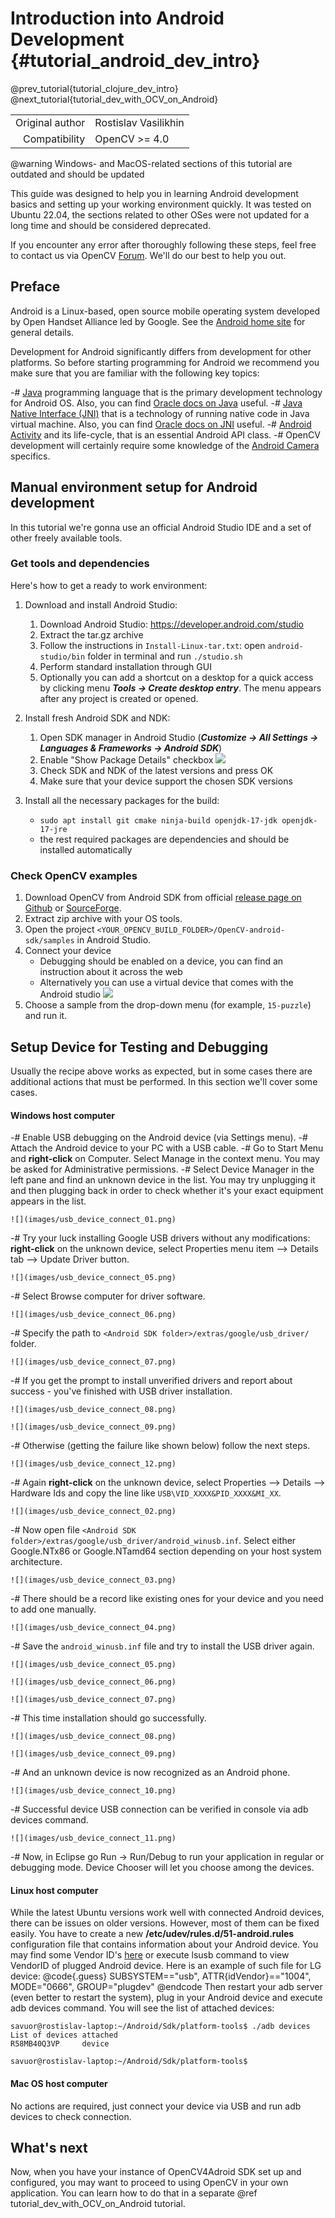 Introduction into Android Development {#tutorial_android_dev_intro}
=====================================

@prev_tutorial{tutorial_clojure_dev_intro}
@next_tutorial{tutorial_dev_with_OCV_on_Android}

|    |    |
| -: | :- |
| Original author | Rostislav Vasilikhin |
| Compatibility | OpenCV >= 4.0 |

@warning
Windows- and MacOS-related sections of this tutorial are outdated and should be updated

This guide was designed to help you in learning Android development basics and setting up your
working environment quickly. It was tested on Ubuntu 22.04, the sections related to other OSes
were not updated for a long time and should be considered deprecated.

If you encounter any error after thoroughly following these steps, feel free to contact us via
OpenCV [Forum](https://forum.opencv.org). We'll do our best to help you out.

Preface
-------

Android is a Linux-based, open source mobile operating system developed by Open Handset Alliance led
by Google. See the [Android home site](http://www.android.com/about/) for general details.

Development for Android significantly differs from development for other platforms. So before
starting programming for Android we recommend you make sure that you are familiar with the following
key topics:

-#  [Java](http://en.wikipedia.org/wiki/Java_(programming_language)) programming language that is
    the primary development technology for Android OS. Also, you can find [Oracle docs on
    Java](http://docs.oracle.com/javase/) useful.
-#  [Java Native Interface (JNI)](http://en.wikipedia.org/wiki/Java_Native_Interface) that is a
    technology of running native code in Java virtual machine. Also, you can find [Oracle docs on
    JNI](http://docs.oracle.com/javase/7/docs/technotes/guides/jni/) useful.
-#  [Android
    Activity](http://developer.android.com/training/basics/activity-lifecycle/starting.html) and its
    life-cycle, that is an essential Android API class.
-#  OpenCV development will certainly require some knowledge of the [Android
    Camera](http://developer.android.com/guide/topics/media/camera.html) specifics.

Manual environment setup for Android development
------------------------------------------------

In this tutorial we're gonna use an official Android Studio IDE and a set of other freely available tools.

### Get tools and dependencies

Here's how to get a ready to work environment:

1. Download and install Android Studio:
    1. Download Android Studio: https://developer.android.com/studio
    2. Extract the tar.gz archive
    3. Follow the instructions in `Install-Linux-tar.txt`: open `android-studio/bin` folder in terminal and run `./studio.sh`
    4. Perform standard installation through GUI
    5. Optionally you can add a shortcut on a desktop for a quick access by clicking menu ***Tools -> Create desktop entry***. The menu appears after any project is created or opened.

2. Install fresh Android SDK and NDK:
    1. Open SDK manager in Android Studio (***Customize -> All Settings -> Languages & Frameworks -> Android SDK***)
    2. Enable "Show Package Details" checkbox
    ![](images/sdk_ndk_manager.png)
    3. Check SDK and NDK of the latest versions and press OK
    4. Make sure that your device support the chosen SDK versions

3. Install all the necessary packages for the build:
    - `sudo apt install git cmake ninja-build openjdk-17-jdk openjdk-17-jre`
    - the rest required packages are dependencies and should be installed automatically

### Check OpenCV examples

1. Download OpenCV from Android SDK from official [release page on Github](https://github.com/opencv/opencv/releases)
or [SourceForge](https://sourceforge.net/projects/opencvlibrary/).
2. Extract zip archive with your OS tools.
3. Open the project `<YOUR_OPENCV_BUILD_FOLDER>/OpenCV-android-sdk/samples` in Android Studio.
4. Connect your device
    * Debugging should be enabled on a device, you can find an instruction about it across the web
    * Alternatively you can use a virtual device that comes with the Android studio
    ![](images/choose_device.png)
5. Choose a sample from the drop-down menu (for example, `15-puzzle`) and run it.

Setup Device for Testing and Debugging
--------------------------------------

Usually the recipe above works as expected, but in some cases there are additional actions that must be performed. In this section we'll cover some cases.

#### Windows host computer

-#  Enable USB debugging on the Android device (via Settings menu).
-#  Attach the Android device to your PC with a USB cable.
-#  Go to Start Menu and **right-click** on Computer. Select Manage in the context menu. You may be
    asked for Administrative permissions.
-#  Select Device Manager in the left pane and find an unknown device in the list. You may try
    unplugging it and then plugging back in order to check whether it's your exact equipment appears
    in the list.

    ![](images/usb_device_connect_01.png)

-#  Try your luck installing Google USB drivers without any modifications: **right-click** on the
    unknown device, select Properties menu item --\> Details tab --\> Update Driver button.

    ![](images/usb_device_connect_05.png)

-#  Select Browse computer for driver software.

    ![](images/usb_device_connect_06.png)

-#  Specify the path to `<Android SDK folder>/extras/google/usb_driver/` folder.

    ![](images/usb_device_connect_07.png)

-#  If you get the prompt to install unverified drivers and report about success - you've finished
    with USB driver installation.

    ![](images/usb_device_connect_08.png)

    ![](images/usb_device_connect_09.png)

-#  Otherwise (getting the failure like shown below) follow the next steps.

    ![](images/usb_device_connect_12.png)

-#  Again **right-click** on the unknown device, select Properties --\> Details --\> Hardware Ids
    and copy the line like `USB\VID_XXXX&PID_XXXX&MI_XX`.

    ![](images/usb_device_connect_02.png)

-#  Now open file `<Android SDK folder>/extras/google/usb_driver/android_winusb.inf`. Select either
    Google.NTx86 or Google.NTamd64 section depending on your host system architecture.

    ![](images/usb_device_connect_03.png)

-#  There should be a record like existing ones for your device and you need to add one manually.

    ![](images/usb_device_connect_04.png)

-#  Save the `android_winusb.inf` file and try to install the USB driver again.

    ![](images/usb_device_connect_05.png)

    ![](images/usb_device_connect_06.png)

    ![](images/usb_device_connect_07.png)

-#  This time installation should go successfully.

    ![](images/usb_device_connect_08.png)

    ![](images/usb_device_connect_09.png)

-#  And an unknown device is now recognized as an Android phone.

    ![](images/usb_device_connect_10.png)

-#  Successful device USB connection can be verified in console via adb devices command.

    ![](images/usb_device_connect_11.png)

-#  Now, in Eclipse go Run -\> Run/Debug to run your application in regular or debugging mode.
    Device Chooser will let you choose among the devices.

#### Linux host computer

While the latest Ubuntu versions work well with connected Android devices, there can be issues on older versions.
However, most of them can be fixed easily. You have to create a new **/etc/udev/rules.d/51-android.rules** configuration file that contains
information about your Android device. You may find some Vendor ID's
[here](http://developer.android.com/tools/device.html#VendorIds) or execute lsusb command to view
VendorID of plugged Android device. Here is an example of such file for LG device:
@code{.guess}
SUBSYSTEM=="usb", ATTR{idVendor}=="1004",  MODE="0666", GROUP="plugdev"
@endcode
Then restart your adb server (even better to restart the system), plug in your Android device and
execute adb devices command. You will see the list of attached devices:

```
savuor@rostislav-laptop:~/Android/Sdk/platform-tools$ ./adb devices
List of devices attached
R58MB40Q3VP     device

savuor@rostislav-laptop:~/Android/Sdk/platform-tools$
```

#### Mac OS host computer

No actions are required, just connect your device via USB and run adb devices to check connection.

What's next
-----------

Now, when you have your instance of OpenCV4Adroid SDK set up and configured, you may want to proceed
to using OpenCV in your own application. You can learn how to do that in a separate @ref tutorial_dev_with_OCV_on_Android tutorial.
